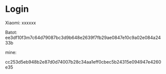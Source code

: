 # Login
Xiaomi: xxxxxx

Batot:
ee3df10f3m7c64d79087bc3d9b648e2639f7fb29ae0847e10c9a02e084a2433b

mine:

cc253d5eb948b2e87d0d74007b28c34aa1eff0cbec5b24315e094947e4260e35
